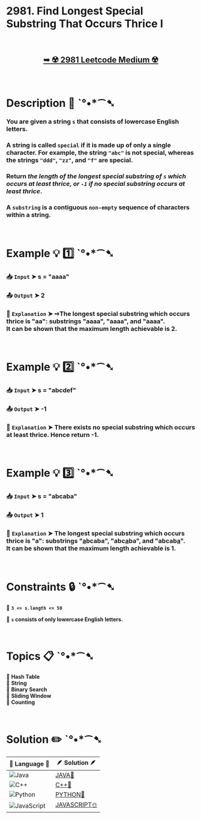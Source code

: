 # 2981. Find Longest Special Substring That Occurs Thrice I

</br>

<h2 align="center"> 

<a href="https://leetcode.com/problems/find-longest-special-substring-that-occurs-thrice-i/description/?envType=daily-question&envId=2024-12-10"><strong>➥ ☢️ 2981 Leetcode Medium ☢️ </strong></a>
</h2>

</br>

# Description 📜 ˋ°•*⁀➷

### You are given a string `s` that consists of lowercase English letters.

### A string is called `special` if it is made up of only a single character. For example, the string `"abc"` is not special, whereas the strings `"ddd"`, `"zz"`, and `"f"` are special.

### Return *the length of the *longest special substring* of `s` which occurs at least thrice, or `-1` if no special substring occurs at least thrice*.

### A `substring` is a contiguous `non-empty` sequence of characters within a string.

</br>

# Example 💡 1️⃣ ˋ°•*⁀➷

  ### 📥 `Input`  ➤ s = "aaaa"

  ### 📤 `Output`  ➤ 2

  ### 🔦 `Explanation`  ➤ ➺The longest special substring which occurs thrice is "aa": substrings "aaaa", "aaaa", and "aaaa".</br> It can be shown that the maximum length achievable is 2.

</br>

# Example 💡 2️⃣ ˋ°•*⁀➷

  ### 📥 `Input` ➤ s = "abcdef"

  ### 📤 `Output`  ➤ -1

  ### 🔦 `Explanation` ➤ There exists no special substring which occurs at least thrice. Hence return -1.

</br>

# Example 💡 3️⃣ ˋ°•*⁀➷

  ### 📥 `Input` ➤ s = "abcaba"

  ### 📤 `Output`  ➤ 1

  ### 🔦 `Explanation`  ➤ The longest special substring which occurs thrice is "a": substrings "<ins>a</ins>bcaba", "abc<ins>a</ins>ba", and "abcab<ins>a</ins>".</br> It can be shown that the maximum length achievable is 1.

</br>

# Constraints 🔒 ˋ°•*⁀➷

🔹 **`3 <= s.length <= 50`** </br>

🔹 **`s` consists of only lowercase English letters.** </br>

</br>

# Topics 📋 ˋ°•*⁀➷

🔸 **Hash Table**  </br>
🔸 **String**  </br>
🔸 **Binary Search**  </br>
🔸 **Sliding Window**  </br>
🔸 **Counting**  </br>

</br>

# Solution ✏️ ˋ°•*⁀➷

| 📒 Language 📒  | 🪶 Solution 🪶 |
| ------------- | ------------- |
|  ![Java](https://img.shields.io/badge/java-%23ED8B00.svg?style=for-the-badge&logo=openjdk&logoColor=white)  | [JAVA🍁](https://github.com/Prakhar-002/LEETCODE/blob/main/%F0%9F%93%9C%20Daily%20Challange%20%F0%9F%92%A1/12%20December%20%F0%9F%90%BB%E2%80%8D%E2%9D%84%EF%B8%8F%202024/10%20-%2012%20-%202024%20---%202981.%20Find%20Longest%20Special%20Substring%20That%20Occurs%20Thrice%20I%20%E2%98%83%EF%B8%8F%20%F0%9F%8D%81%20%F0%9F%8D%B0%20%F0%9F%8E%B2/%F0%9F%8D%81JAVA%20-%202981.%20Find%20Longest%20Special%20Substring%20That%20Occurs%20Thrice%20I.java) |
|  ![C++](https://img.shields.io/badge/c++-%2300599C.svg?style=for-the-badge&logo=c%2B%2B&logoColor=white)  | [C++🎲](https://github.com/Prakhar-002/LEETCODE/blob/main/%F0%9F%93%9C%20Daily%20Challange%20%F0%9F%92%A1/12%20December%20%F0%9F%90%BB%E2%80%8D%E2%9D%84%EF%B8%8F%202024/10%20-%2012%20-%202024%20---%202981.%20Find%20Longest%20Special%20Substring%20That%20Occurs%20Thrice%20I%20%E2%98%83%EF%B8%8F%20%F0%9F%8D%81%20%F0%9F%8D%B0%20%F0%9F%8E%B2/%F0%9F%8E%B2CPP%20-%202981.%20Find%20Longest%20Special%20Substring%20That%20Occurs%20Thrice%20I.cpp)  |
|  ![Python](https://img.shields.io/badge/python-3670A0?style=for-the-badge&logo=python&logoColor=ffdd54)    | [PYTHON🍰](https://github.com/Prakhar-002/LEETCODE/blob/main/%F0%9F%93%9C%20Daily%20Challange%20%F0%9F%92%A1/12%20December%20%F0%9F%90%BB%E2%80%8D%E2%9D%84%EF%B8%8F%202024/10%20-%2012%20-%202024%20---%202981.%20Find%20Longest%20Special%20Substring%20That%20Occurs%20Thrice%20I%20%E2%98%83%EF%B8%8F%20%F0%9F%8D%81%20%F0%9F%8D%B0%20%F0%9F%8E%B2/%F0%9F%8D%B0PYTHON%20-%202981.%20Find%20Longest%20Special%20Substring%20That%20Occurs%20Thrice%20I.py) |
| ![JavaScript](https://img.shields.io/badge/javascript-%23323330.svg?style=for-the-badge&logo=javascript&logoColor=%23F7DF1E)   | [JAVASCRIPT☃️](https://github.com/Prakhar-002/LEETCODE/blob/main/%F0%9F%93%9C%20Daily%20Challange%20%F0%9F%92%A1/12%20December%20%F0%9F%90%BB%E2%80%8D%E2%9D%84%EF%B8%8F%202024/10%20-%2012%20-%202024%20---%202981.%20Find%20Longest%20Special%20Substring%20That%20Occurs%20Thrice%20I%20%E2%98%83%EF%B8%8F%20%F0%9F%8D%81%20%F0%9F%8D%B0%20%F0%9F%8E%B2/%E2%98%83%EF%B8%8FJAVASCRIPT%20-%202981.%20Find%20Longest%20Special%20Substring%20That%20Occurs%20Thrice%20I.js) |
